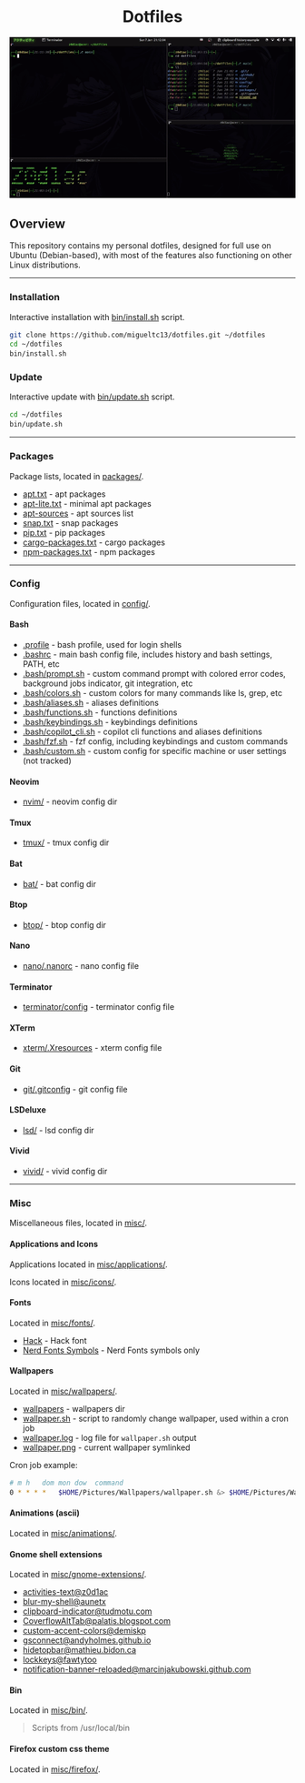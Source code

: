 <h1 align="center">Dotfiles</h1>

<div align="center">
    <img src=".github/img/overview.gif" alt="overview.gif">
</div>

## Overview

This repository contains my personal dotfiles,
designed for full use on Ubuntu (Debian-based),
with most of the features also functioning on other Linux distributions.

---

### Installation

Interactive installation with [bin/install.sh]() script.

```bash
git clone https://github.com/migueltc13/dotfiles.git ~/dotfiles
cd ~/dotfiles
bin/install.sh
```

### Update

Interactive update with [bin/update.sh]() script.

```bash
cd ~/dotfiles
bin/update.sh
```

---

### Packages

Package lists, located in [packages/](./packages/).

- [apt.txt](packages/apt.txt) - apt packages
- [apt-lite.txt](packages/apt-lite.txt) - minimal apt packages
- [apt-sources](packages/apt-sources/) - apt sources list
- [snap.txt](packages/snap.txt) - snap packages
- [pip.txt](packages/pip.txt) - pip packages
- [cargo-packages.txt](cargo-packages.txt) - cargo packages
- [npm-packages.txt](npm-packages.txt) - npm packages
<!-- TODO - [gem-packages.txt](gem-packages.txt) - gem packages -->

---

### Config

Configuration files, located in [config/](./config/).

#### Bash

- [.profile](./config/bash/.profile) - bash profile, used for login shells
- [.bashrc](./config/bash/.bashrc) - main bash config file, includes history and bash settings, PATH, etc
- [.bash/prompt.sh](./config/bash/.bash/prompt.sh) - custom command prompt with colored error codes, background jobs indicator, git integration, etc
- [.bash/colors.sh](./config/bash/.bash/colors.sh) - custom colors for many commands like ls, grep, etc
- [.bash/aliases.sh](./config/bash/.bash/aliases.sh) - aliases definitions
- [.bash/functions.sh](./config/bash/.bash/functions.sh) - functions definitions
- [.bash/keybindings.sh](./config/bash/.bash/keybindings.sh) - keybindings definitions
- [.bash/copilot_cli.sh](./config/bash/.bash/copilot_cli.sh) - copilot cli functions and aliases definitions
- [.bash/fzf.sh](./config/bash/.bash/fzf.sh) - fzf config, including keybindings and custom commands
- [.bash/custom.sh](./config/bash/.bash/custom.sh) - custom config for specific machine or user settings (not tracked)

#### Neovim

- [nvim/](./config/nvim/) - neovim config dir

#### Tmux

- [tmux/](./config/tmux/) - tmux config dir

#### Bat

- [bat/](./config/bat/) - bat config dir

#### Btop

- [btop/](./config/btop/) - btop config dir

#### Nano

- [nano/.nanorc](./config/nano/.nanorc) - nano config file

#### Terminator

- [terminator/config](./config/terminator/config) - terminator config file

#### XTerm

- [xterm/.Xresources](./config/xterm/.Xresources) - xterm config file

#### Git

- [git/.gitconfig](./config/git/.gitconfig) - git config file

#### LSDeluxe

- [lsd/](./config/lsd/) - lsd config dir

#### Vivid

- [vivid/](./config/vivid/) - vivid config dir

---

### Misc

Miscellaneous files, located in [misc/](./misc/).

#### Applications and Icons

Applications located in [misc/applications/](./misc/applications/).

Icons located in [misc/icons/](./misc/icons/).

#### Fonts

Located in [misc/fonts/](./misc/fonts/).

- [Hack](./misc/fonts/Hack.zip) - Hack font
- [Nerd Fonts Symbols](./misc/fonts/NerdFontsSymbolsOnly.zip) - Nerd Fonts symbols only

#### Wallpapers

Located in [misc/wallpapers/](./misc/wallpapers/).

- [wallpapers](./misc/wallpapers/wallpapers/) - wallpapers dir
- [wallpaper.sh](./misc/wallpapers/wallpaper.sh) - script to randomly change wallpaper, used within a cron job
- [wallpaper.log](./misc/wallpapers/wallpaper.log) - log file for `wallpaper.sh` output
- [wallpaper.png](./misc/wallpapers/wallpaper.png) - current wallpaper symlinked

Cron job example:

```bash
# m h   dom mon dow  command
0 * * * *   $HOME/Pictures/Wallpapers/wallpaper.sh &> $HOME/Pictures/Wallpapers/wallpaper.log
```

#### Animations (ascii)

Located in [misc/animations/](./misc/animations/).

#### Gnome shell extensions

Located in [misc/gnome-extensions/](./misc/gnome-extensions/).

- [activities-text@z0d1ac](./misc/gnome-extensions/activities-text@z0d1ac)
- [blur-my-shell@aunetx](./misc/gnome-extensions/blur-my-shell@aunetx)
- [clipboard-indicator@tudmotu.com](./misc/gnome-extensions/clipboard-indicator@tudmotu.com)
- [CoverflowAltTab@palatis.blogspot.com](./misc/gnome-extensions/CoverflowAltTab@palatis.blogspot.com)
- [custom-accent-colors@demiskp](./misc/gnome-extensions/custom-accent-colors@demiskp)
- [gsconnect@andyholmes.github.io](./misc/gnome-extensions/gsconnect@andyholmes.github.io)
- [hidetopbar@mathieu.bidon.ca](./misc/gnome-extensions/hidetopbar@mathieu.bidon.ca)
- [lockkeys@fawtytoo](./misc/gnome-extensions/lockkeys@fawtytoo)
- [notification-banner-reloaded@marcinjakubowski.github.com](./misc/gnome-extensions/notification-banner-reloaded@marcinjakubowski.github.com/)

#### Bin

Located in [misc/bin/](./misc/bin/).

> Scripts from /usr/local/bin

#### Firefox custom css theme

Located in [misc/firefox/](./misc/firefox/).

<!--
#### command-not-found

Located in [misc/command-not-found/](./misc/command-not-found/).

Inspired by Kali Linux command-not-found script, suggests packages to install
when a command is not found.
-->
<!-- TODO enhance usr/lib/command-not-found script -->
